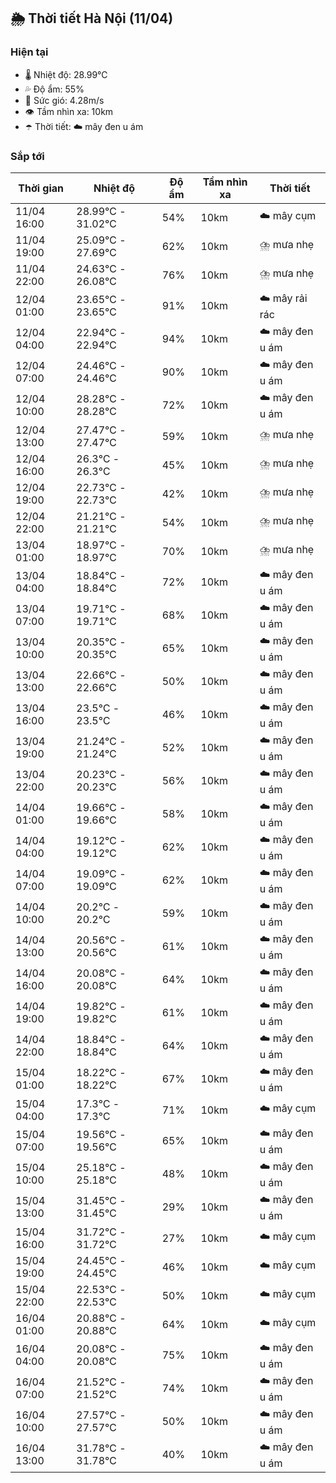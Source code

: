 ## 🌦️ Thời tiết Hà Nội (11/04)

### Hiện tại

- 🌡️ Nhiệt độ: 28.99℃
- 💦 Độ ẩm: 55%
- 💨 Sức gió: 4.28m/s
- 👁️ Tầm nhìn xa: 10km
- ☂️ Thời tiết: ☁️ mây đen u ám

### Sắp tới

| Thời gian | Nhiệt độ | Độ ẩm | Tầm nhìn xa | Thời tiết |
| --- | --- | --- | --- | --- |
| 11/04 16:00 | 28.99℃ - 31.02℃ | 54% | 10km | ☁️ mây cụm |
| 11/04 19:00 | 25.09℃ - 27.69℃ | 62% | 10km | ⛈️ mưa nhẹ |
| 11/04 22:00 | 24.63℃ - 26.08℃ | 76% | 10km | ⛈️ mưa nhẹ |
| 12/04 01:00 | 23.65℃ - 23.65℃ | 91% | 10km | ☁️ mây rải rác |
| 12/04 04:00 | 22.94℃ - 22.94℃ | 94% | 10km | ☁️ mây đen u ám |
| 12/04 07:00 | 24.46℃ - 24.46℃ | 90% | 10km | ☁️ mây đen u ám |
| 12/04 10:00 | 28.28℃ - 28.28℃ | 72% | 10km | ☁️ mây đen u ám |
| 12/04 13:00 | 27.47℃ - 27.47℃ | 59% | 10km | ⛈️ mưa nhẹ |
| 12/04 16:00 | 26.3℃ - 26.3℃ | 45% | 10km | ⛈️ mưa nhẹ |
| 12/04 19:00 | 22.73℃ - 22.73℃ | 42% | 10km | ⛈️ mưa nhẹ |
| 12/04 22:00 | 21.21℃ - 21.21℃ | 54% | 10km | ⛈️ mưa nhẹ |
| 13/04 01:00 | 18.97℃ - 18.97℃ | 70% | 10km | ⛈️ mưa nhẹ |
| 13/04 04:00 | 18.84℃ - 18.84℃ | 72% | 10km | ☁️ mây đen u ám |
| 13/04 07:00 | 19.71℃ - 19.71℃ | 68% | 10km | ☁️ mây đen u ám |
| 13/04 10:00 | 20.35℃ - 20.35℃ | 65% | 10km | ☁️ mây đen u ám |
| 13/04 13:00 | 22.66℃ - 22.66℃ | 50% | 10km | ☁️ mây đen u ám |
| 13/04 16:00 | 23.5℃ - 23.5℃ | 46% | 10km | ☁️ mây đen u ám |
| 13/04 19:00 | 21.24℃ - 21.24℃ | 52% | 10km | ☁️ mây đen u ám |
| 13/04 22:00 | 20.23℃ - 20.23℃ | 56% | 10km | ☁️ mây đen u ám |
| 14/04 01:00 | 19.66℃ - 19.66℃ | 58% | 10km | ☁️ mây đen u ám |
| 14/04 04:00 | 19.12℃ - 19.12℃ | 62% | 10km | ☁️ mây đen u ám |
| 14/04 07:00 | 19.09℃ - 19.09℃ | 62% | 10km | ☁️ mây đen u ám |
| 14/04 10:00 | 20.2℃ - 20.2℃ | 59% | 10km | ☁️ mây đen u ám |
| 14/04 13:00 | 20.56℃ - 20.56℃ | 61% | 10km | ☁️ mây đen u ám |
| 14/04 16:00 | 20.08℃ - 20.08℃ | 64% | 10km | ☁️ mây đen u ám |
| 14/04 19:00 | 19.82℃ - 19.82℃ | 61% | 10km | ☁️ mây đen u ám |
| 14/04 22:00 | 18.84℃ - 18.84℃ | 64% | 10km | ☁️ mây đen u ám |
| 15/04 01:00 | 18.22℃ - 18.22℃ | 67% | 10km | ☁️ mây đen u ám |
| 15/04 04:00 | 17.3℃ - 17.3℃ | 71% | 10km | ☁️ mây cụm |
| 15/04 07:00 | 19.56℃ - 19.56℃ | 65% | 10km | ☁️ mây đen u ám |
| 15/04 10:00 | 25.18℃ - 25.18℃ | 48% | 10km | ☁️ mây đen u ám |
| 15/04 13:00 | 31.45℃ - 31.45℃ | 29% | 10km | ☁️ mây đen u ám |
| 15/04 16:00 | 31.72℃ - 31.72℃ | 27% | 10km | ☁️ mây cụm |
| 15/04 19:00 | 24.45℃ - 24.45℃ | 46% | 10km | ☁️ mây cụm |
| 15/04 22:00 | 22.53℃ - 22.53℃ | 50% | 10km | ☁️ mây cụm |
| 16/04 01:00 | 20.88℃ - 20.88℃ | 64% | 10km | ☁️ mây cụm |
| 16/04 04:00 | 20.08℃ - 20.08℃ | 75% | 10km | ☁️ mây đen u ám |
| 16/04 07:00 | 21.52℃ - 21.52℃ | 74% | 10km | ☁️ mây đen u ám |
| 16/04 10:00 | 27.57℃ - 27.57℃ | 50% | 10km | ☁️ mây đen u ám |
| 16/04 13:00 | 31.78℃ - 31.78℃ | 40% | 10km | ☁️ mây đen u ám |
